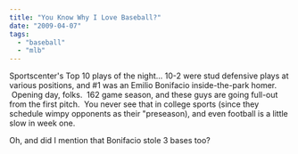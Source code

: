 ```yaml
---
title: "You Know Why I Love Baseball?"
date: "2009-04-07"
tags:
  - "baseball"
  - "mlb"
---
```


Sportscenter's Top 10 plays of the night... 10-2 were stud defensive plays at various positions, and #1 was an Emilio Bonifacio inside-the-park homer.  Opening day, folks.  162 game season, and these guys are going full-out from the first pitch.  You never see that in college sports (since they schedule wimpy opponents as their "preseason), and even football is a little slow in week one.

Oh, and did I mention that Bonifacio stole 3 bases too?
